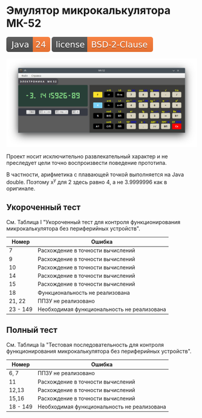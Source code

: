 # Эмулятор микрокалькулятора МК-52

![JDK](docs/java-24.svg)
[![License](docs/license.svg)](LICENSE)

![МК-52](docs/main-window.png)

Проект носит исключительно развлекательный характер и не преследует цели точно воспроизвести поведение прототипа.

В частности, арифметика с плавающей точкой выполняется на Java double. Поэтому x<sup>y</sup> для 2 здесь равно 4,
а не 3.9999996 как в оригинале.

## Укороченный тест

См. Таблица I "Укороченный тест для контроля функционирования микрокалькулятора без периферийных устройств".

| Номер    | Ошибка                                      |
|----------|---------------------------------------------|
| 7        | Расхождение в точности вычислений           |
| 9        | Расхождение в точности вычислений           |
| 10       | Расхождение в точности вычислений           |
| 14       | Расхождение в точности вычислений           |
| 15       | Расхождение в точности вычислений           |
| 18       | Функциональность не реализована             |
| 21, 22   | ППЗУ не реализовано                         |   
| 23 - 149 | Необходимая функциональность не реализована |

## Полный тест

См. Таблица Ia "Тестовая последовательность для контроля функционирования микрокалькулятора без периферийных устройств".

| Номер    | Ошибка                                      |
|----------|---------------------------------------------|
| 6, 7     | ППЗУ не реализовано                         |
| 11       | Расхождение в точности вычислений           |
| 12,13    | Расхождение в точности вычислений           |
| 15,16    | Расхождение в точности вычислений           |
| 18 - 149 | Необходимая функциональность не реализована |
